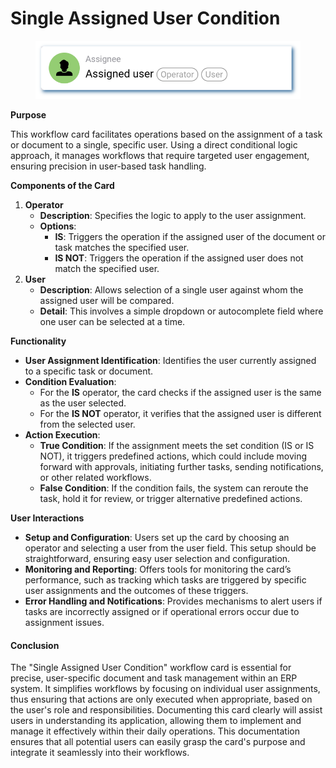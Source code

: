 # Single Assigned User Condition

<figure><img src="../../../../.gitbook/assets/userlmn_77e991cee96598023f9a3ac7ad230e50.png" alt=""><figcaption></figcaption></figure>

**Purpose**

This workflow card facilitates operations based on the assignment of a task or document to a single, specific user. Using a direct conditional logic approach, it manages workflows that require targeted user engagement, ensuring precision in user-based task handling.

**Components of the Card**

1. **Operator**
   * **Description**: Specifies the logic to apply to the user assignment.
   * **Options**:
     * **IS**: Triggers the operation if the assigned user of the document or task matches the specified user.
     * **IS NOT**: Triggers the operation if the assigned user does not match the specified user.
2. **User**
   * **Description**: Allows selection of a single user against whom the assigned user will be compared.
   * **Detail**: This involves a simple dropdown or autocomplete field where one user can be selected at a time.

**Functionality**

* **User Assignment Identification**: Identifies the user currently assigned to a specific task or document.
* **Condition Evaluation**:
  * For the **IS** operator, the card checks if the assigned user is the same as the user selected.
  * For the **IS NOT** operator, it verifies that the assigned user is different from the selected user.
* **Action Execution**:
  * **True Condition**: If the assignment meets the set condition (IS or IS NOT), it triggers predefined actions, which could include moving forward with approvals, initiating further tasks, sending notifications, or other related workflows.
  * **False Condition**: If the condition fails, the system can reroute the task, hold it for review, or trigger alternative predefined actions.

**User Interactions**

* **Setup and Configuration**: Users set up the card by choosing an operator and selecting a user from the user field. This setup should be straightforward, ensuring easy user selection and configuration.
* **Monitoring and Reporting**: Offers tools for monitoring the card’s performance, such as tracking which tasks are triggered by specific user assignments and the outcomes of these triggers.
* **Error Handling and Notifications**: Provides mechanisms to alert users if tasks are incorrectly assigned or if operational errors occur due to assignment issues.

#### Conclusion

The "Single Assigned User Condition" workflow card is essential for precise, user-specific document and task management within an ERP system. It simplifies workflows by focusing on individual user assignments, thus ensuring that actions are only executed when appropriate, based on the user's role and responsibilities. Documenting this card clearly will assist users in understanding its application, allowing them to implement and manage it effectively within their daily operations. This documentation ensures that all potential users can easily grasp the card's purpose and integrate it seamlessly into their workflows.

